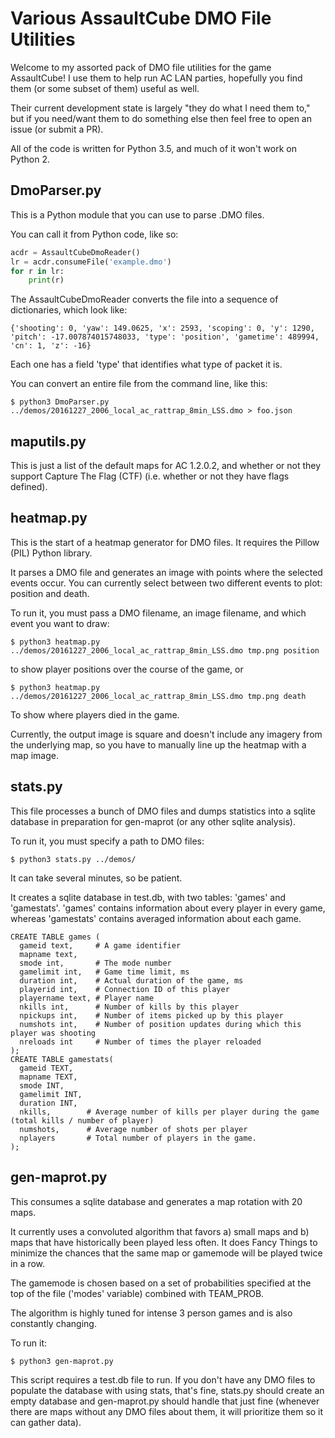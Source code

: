 Various AssaultCube DMO File Utilities
======================================

Welcome to my assorted pack of DMO file utilities for the game AssaultCube! I use them to help run AC LAN parties, hopefully you find them (or some subset of them) useful as well.

Their current development state is largely "they do what I need them to," but if you need/want them to do something else then feel free to open an issue (or submit a PR).

All of the code is written for Python 3.5, and much of it won't work on Python 2.

DmoParser.py
------------

This is a Python module that you can use to parse .DMO files.

You can call it from Python code, like so:

```python
acdr = AssaultCubeDmoReader()
lr = acdr.consumeFile('example.dmo')
for r in lr:
    print(r)
```

The AssaultCubeDmoReader converts the file into a sequence of dictionaries, which look like:

```
{'shooting': 0, 'yaw': 149.0625, 'x': 2593, 'scoping': 0, 'y': 1290, 'pitch': -17.007874015748033, 'type': 'position', 'gametime': 489994, 'cn': 1, 'z': -16}
```

Each one has a field 'type' that identifies what type of packet it is.

You can convert an entire file from the command line, like this:

```
$ python3 DmoParser.py ../demos/20161227_2006_local_ac_rattrap_8min_LSS.dmo > foo.json
```

maputils.py
-----------

This is just a list of the default maps for AC 1.2.0.2, and whether or not they support Capture The Flag (CTF) (i.e. whether or not they have flags defined).

heatmap.py
----------

This is the start of a heatmap generator for DMO files. It requires the Pillow (PIL) Python library.

It parses a DMO file and generates an image with points where the selected events occur. You can currently select between two different events to plot: position and death.

To run it, you must pass a DMO filename, an image filename, and which event you want to draw:

```
$ python3 heatmap.py ../demos/20161227_2006_local_ac_rattrap_8min_LSS.dmo tmp.png position
```

to show player positions over the course of the game, or

```
$ python3 heatmap.py ../demos/20161227_2006_local_ac_rattrap_8min_LSS.dmo tmp.png death
```

To show where players died in the game.

Currently, the output image is square and doesn't include any imagery from the underlying map, so you have to manually line up the heatmap with a map image.

stats.py
--------

This file processes a bunch of DMO files and dumps statistics into a sqlite database in preparation for gen-maprot (or any other sqlite analysis).

To run it, you must specify a path to DMO files:

```
$ python3 stats.py ../demos/
```

It can take several minutes, so be patient.

It creates a sqlite database in test.db, with two tables: 'games' and 'gamestats'. 'games' contains information about every player in every game, whereas 'gamestats' contains averaged information about each game.

```
CREATE TABLE games (
  gameid text,     # A game identifier
  mapname text,
  smode int,       # The mode number
  gamelimit int,   # Game time limit, ms
  duration int,    # Actual duration of the game, ms
  playerid int,    # Connection ID of this player
  playername text, # Player name
  nkills int,      # Number of kills by this player
  npickups int,    # Number of items picked up by this player
  numshots int,    # Number of position updates during which this player was shooting
  nreloads int     # Number of times the player reloaded
);
CREATE TABLE gamestats(
  gameid TEXT,
  mapname TEXT,
  smode INT,
  gamelimit INT,
  duration INT,
  nkills,        # Average number of kills per player during the game (total kills / number of player)
  numshots,      # Average number of shots per player
  nplayers       # Total number of players in the game.
);
```

gen-maprot.py
-------------

This consumes a sqlite database and generates a map rotation with 20 maps.

It currently uses a convoluted algorithm that favors a) small maps and b) maps that have historically been played less often. It does Fancy Things to minimize the chances that the same map or gamemode will be played twice in a row.

The gamemode is chosen based on a set of probabilities specified at the top of the file ('modes' variable) combined with TEAM_PROB.

The algorithm is highly tuned for intense 3 person games and is also constantly changing.

To run it:

```
$ python3 gen-maprot.py
```

This script requires a test.db file to run. If you don't have any DMO files to populate the database with using stats, that's fine, stats.py should create an empty database and gen-maprot.py should handle that just fine (whenever there are maps without any DMO files about them, it will prioritize them so it can gather data).
